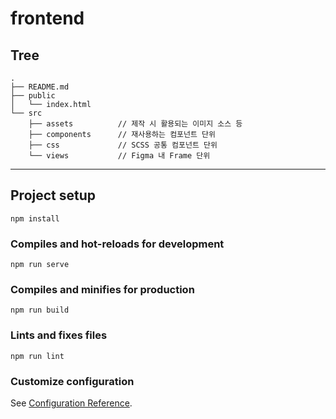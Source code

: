 # frontend

## Tree

```
.
├── README.md
├── public
│   └── index.html
└── src
    ├── assets          // 제작 시 활용되는 이미지 소스 등
    ├── components      // 재사용하는 컴포넌트 단위
    ├── css             // SCSS 공통 컴포넌트 단위
    └── views           // Figma 내 Frame 단위
```

---

## Project setup

```
npm install
```

### Compiles and hot-reloads for development

```
npm run serve
```

### Compiles and minifies for production

```
npm run build
```

### Lints and fixes files

```
npm run lint
```

### Customize configuration

See [Configuration Reference](https://cli.vuejs.org/config/).
